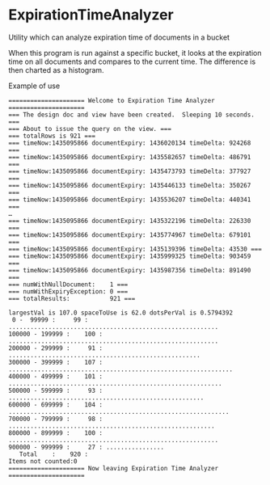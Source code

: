 # ExpirationTimeAnalyzer
Utility which can analyze expiration time of documents in a bucket

When this program is run against a specific bucket, it looks at the expiration time on all documents and compares to the current time.  The difference is then charted as a histogram.

Example of use

    ===================== Welcome to Expiration Time Analyzer =====================
    === The design doc and view have been created.  Sleeping 10 seconds. ===
    === About to issue the query on the view. ===
    === totalRows is 921 ===
    === timeNow:1435095866 documentExpiry: 1436020134 timeDelta: 924268 ===
    === timeNow:1435095866 documentExpiry: 1435582657 timeDelta: 486791 ===
    === timeNow:1435095866 documentExpiry: 1435473793 timeDelta: 377927 ===
    === timeNow:1435095866 documentExpiry: 1435446133 timeDelta: 350267 ===
    === timeNow:1435095866 documentExpiry: 1435536207 timeDelta: 440341 ===
    …
    === timeNow:1435095866 documentExpiry: 1435322196 timeDelta: 226330 ===
    === timeNow:1435095866 documentExpiry: 1435774967 timeDelta: 679101 ===
    === timeNow:1435095866 documentExpiry: 1435139396 timeDelta: 43530 ===
    === timeNow:1435095866 documentExpiry: 1435999325 timeDelta: 903459 ===
    === timeNow:1435095866 documentExpiry: 1435987356 timeDelta: 891490 ===
    === numWithNullDocument:    1 ===
    === numWithExpiryException: 0 ===
    === totalResults:           921 ===

    largestVal is 107.0 spaceToUse is 62.0 dotsPerVal is 0.5794392
     0 -  99999 :     99 : ..........................................................
    100000 - 199999 :    100 : ..........................................................
    200000 - 299999 :     91 : .....................................................
    300000 - 399999 :    107 : ..............................................................
    400000 - 499999 :    101 : ...........................................................
    500000 - 599999 :     93 : ......................................................
    600000 - 699999 :    104 : .............................................................
    700000 - 799999 :     98 : .........................................................
    800000 - 899999 :    100 : ..........................................................
    900000 - 999999 :     27 : ................
       Total    :    920 : 
    Items not counted:0
    ===================== Now leaving Expiration Time Analyzer =====================
